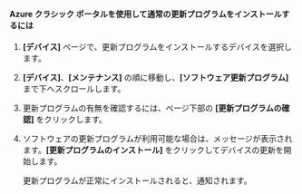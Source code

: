 <!--author=SharS last changed: 9/17/15-->

#### Azure クラシック ポータルを使用して通常の更新プログラムをインストールするには
1. **[デバイス]** ページで、更新プログラムをインストールするデバイスを選択します。
2. **[デバイス]**、**[メンテナンス]** の順に移動し、**[ソフトウェア更新プログラム]** まで下へスクロールします。
3. 更新プログラムの有無を確認するには、ページ下部の **[更新プログラムの確認]** をクリックします。
4. ソフトウェアの更新プログラムが利用可能な場合は、メッセージが表示されます。**[更新プログラムのインストール]** をクリックしてデバイスの更新を開始します。
   
    更新プログラムが正常にインストールされると、通知されます。

<!---HONumber=AcomDC_0128_2016-->